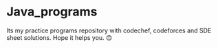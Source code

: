 # Java_programs
Its my practice programs repository with codechef, codeforces and SDE sheet solutions. Hope it helps you. 😊
